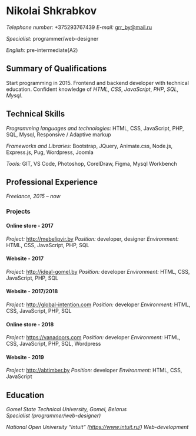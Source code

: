 # Nikolai Shkrabkov

*Telephone number:* +375293767439
*E-mail:* grr_by@mail.ru	

*Specialist:* programmer/web-designer

*English:* pre-intermediate(A2)

## Summary of Qualifications
 	
Start programming in 2015. Frontend and backend developer with technical education. Confident knowledge of _HTML_, _CSS_, _JavaScript_, _PHP_, _SQL_, _Mysql_.

## Technical Skills

*Programming languages and technologies:* HTML, CSS, JavaScript, PHP, SQL, Mysql, Responsive / Adaptive markup

*Frameworks and Libraries:* Bootstrap, JQuery, Animate.css, Node.js, Express.js, Pug, Wordpress, Joomla

*Tools:* GIT, VS Code, Photoshop, CorelDraw, Figma, Mysql Workbench

## Professional Experience

*Freelance, 2015 – now*

### Projects

#### Online store - 2017
*Project:* http://mebelipvir.by
*Position:* developer, designer
*Environment:* HTML, CSS, JavaScript, PHP, SQL

#### Website - 2017
*Project:* http://ideal-gomel.by
*Position:* developer
*Environment:* HTML, CSS, JavaScript, PHP, SQL

#### Website - 2017/2018
*Project:* http://global-intention.com
*Position:* developer
*Environment:* HTML, CSS, JavaScript, PHP, SQL

#### Online store - 2018 
*Project:* https://vanadoors.com
*Position:* developer
*Environment:* HTML, CSS, JavaScript, PHP, SQL, Wordpress

#### Website - 2019
*Project:* http://abtimber.by
*Position:* developer
*Environment:* HTML, CSS, JavaScript

## Education

*Gomel State Technical University, Gomel, Belarus*                                                                          
_Specialist_ _(programmer/web-designer)_

*National Open University “Intuit” (https://www.intuit.ru/)*
_Web-development_
